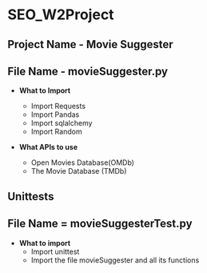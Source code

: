 # SEO_W2Project
## Project Name - Movie Suggester
## File Name - movieSuggester.py

* **What to Import**
  * Import Requests
  * Import Pandas
  * Import sqlalchemy
  * Import Random

* **What APIs to use**
   * Open Movies Database(OMDb)
   * The Movie Database (TMDb)
  
## Unittests
## File Name = movieSuggesterTest.py

* **What to import**
  * Import unittest
  * Import the file movieSuggester and all its functions
